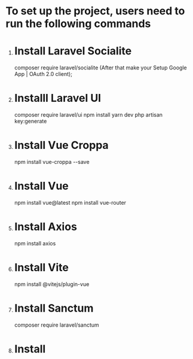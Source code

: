 # To set up the project, users need to run the following commands


1. # Install Laravel Socialite
    composer require laravel/socialite
(After that make your Setup Google App | OAuth 2.0 client);

2. # Installl Laravel UI
    composer require laravel/ui
    npm install
    yarn dev
    php artisan key:generate

3. # Install Vue Croppa
    npm install vue-croppa --save

4. # Install Vue 
    npm install vue@latest
    npm install vue-router
    

5. # Install Axios
    npm install axios

6. # Install Vite
    npm install @vitejs/plugin-vue
    

7. # Install Sanctum
    composer require laravel/sanctum

    
8. # Install
